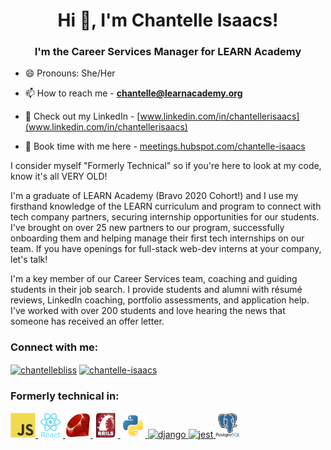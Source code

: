 <!--
**chantelle-isaacs/chantelle-isaacs** is a ✨ _special_ ✨ repository because its `README.md` (this file) appears on your GitHub profile.

Here are some ideas to get you started:

- 🔭 I’m currently working on ...
- 🌱 I’m currently learning ...
- 👯 I’m looking to collaborate on ...
- 🤔 I’m looking for help with ...
- 💬 Ask me about ...
- 📫 How to reach me: ...
- 😄 Pronouns: ...
- ⚡ Fun fact: ...
-->

<h1 align="center">Hi 👋, I'm Chantelle Isaacs!</h1>
<h3 align="center">I'm the Career Services Manager for LEARN Academy</h3>

- 😄 Pronouns: She/Her

- 📫 How to reach me - **chantelle@learnacademy.org**

- 📄 Check out my LinkedIn -  [www.linkedin.com/in/chantellerisaacs](www.linkedin.com/in/chantellerisaacs)
  
- 📅 Book time with me here - [meetings.hubspot.com/chantelle-isaacs](meetings.hubspot.com/chantelle-isaacs)

I consider myself "Formerly Technical" so if you're here to look at my code, know it's all VERY OLD!

I'm a graduate of LEARN Academy (Bravo 2020 Cohort!) and I use my firsthand knowledge of the LEARN curriculum and program to connect with tech company partners, securing internship opportunities for our students. I've brought on over 25 new partners to our program, successfully onboarding them and helping manage their first tech internships on our team. If you have openings for full-stack web-dev interns at your company, let's talk!

I'm a key member of our Career Services team, coaching and guiding students in their job search. I provide students and alumni with résumé reviews, LinkedIn coaching, portfolio assessments, and application help. I've worked with over 200 students and love hearing the news that someone has received an offer letter.

<h3 align="left">Connect with me:</h3>
<p align="left">
<a href="https://twitter.com/chantellebliss" target="blank"><img align="center" src="https://raw.githubusercontent.com/rahuldkjain/github-profile-readme-generator/master/src/images/icons/Social/twitter.svg" alt="chantellebliss" height="30" width="40" /></a>
<a href="https://linkedin.com/in/chantellerisaacs" target="blank"><img align="center" src="https://raw.githubusercontent.com/rahuldkjain/github-profile-readme-generator/master/src/images/icons/Social/linked-in-alt.svg" alt="chantelle-isaacs" height="30" width="40" /></a>
</p>

<h3 align="left">Formerly technical in:</h3>
<p align="left">  
    <a href="https://developer.mozilla.org/en-US/docs/Web/JavaScript" target="_blank" rel="noreferrer"> <img src="https://raw.githubusercontent.com/devicons/devicon/master/icons/javascript/javascript-original.svg" alt="javascript" width="40" height="40"/> </a> 
  <a href="https://reactjs.org/" target="_blank" rel="noreferrer"> <img src="https://raw.githubusercontent.com/devicons/devicon/master/icons/react/react-original-wordmark.svg" alt="react" width="40" height="40"/> </a> 
  <a href="https://www.ruby-lang.org/en/" target="_blank" rel="noreferrer"> <img src="https://raw.githubusercontent.com/devicons/devicon/master/icons/ruby/ruby-original.svg" alt="ruby" width="40" height="40"/> </a> 
  <a href="https://rubyonrails.org" target="_blank" rel="noreferrer"> <img src="https://raw.githubusercontent.com/devicons/devicon/master/icons/rails/rails-original-wordmark.svg" alt="rails" width="40" height="40"/> </a> 
  <a href="https://www.python.org" target="_blank" rel="noreferrer"> <img src="https://raw.githubusercontent.com/devicons/devicon/master/icons/python/python-original.svg" alt="python" width="40" height="40"/> </a>
  <a href="https://www.djangoproject.com/" target="_blank" rel="noreferrer"> <img src="https://cdn.worldvectorlogo.com/logos/django.svg" alt="django" width="40" height="40"/> </a> 
  <a href="https://jestjs.io" target="_blank" rel="noreferrer"> <img src="https://www.vectorlogo.zone/logos/jestjsio/jestjsio-icon.svg" alt="jest" width="40" height="40"/> </a> 
  <a href="https://www.postgresql.org" target="_blank" rel="noreferrer"> <img src="https://raw.githubusercontent.com/devicons/devicon/master/icons/postgresql/postgresql-original-wordmark.svg" alt="postgresql" width="40" height="40"/> </a> 
  </p>


